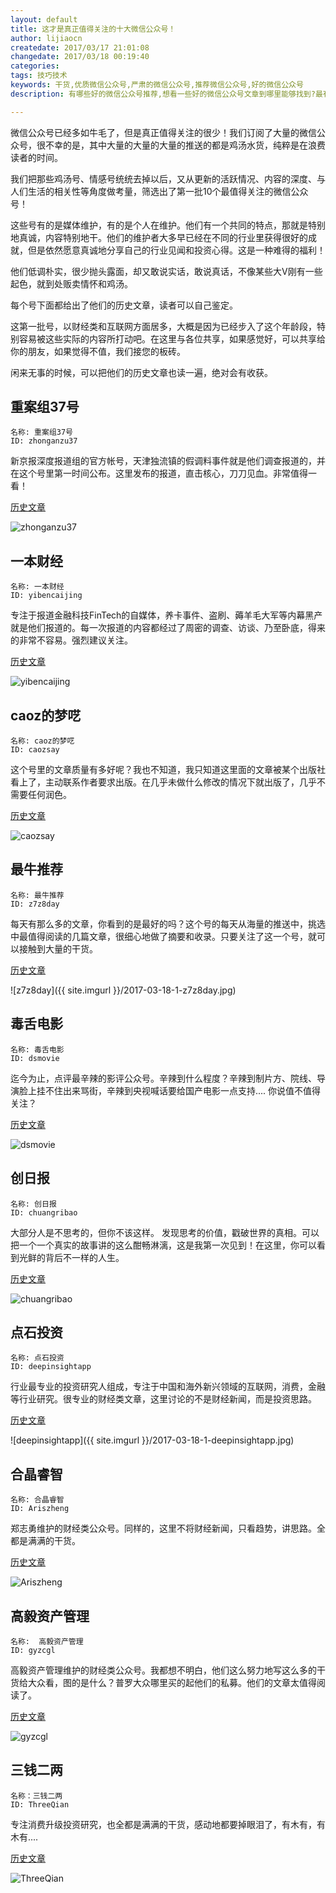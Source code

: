 ```yaml
---
layout: default
title: 这才是真正值得关注的十大微信公众号！
author: lijiaocn
createdate: 2017/03/17 21:01:08
changedate: 2017/03/18 00:19:40
categories:
tags: 技巧技术
keywords: 干货,优质微信公众号,严肃的微信公众号,推荐微信公众号,好的微信公众号
description: 有哪些好的微信公众号推荐,想看一些好的微信公众号文章到哪里能够找到?最有价值的微信公众号、比较火的微信公众号、值得关注的微信公众号、实用的微信公众号推荐，全是干货的活跃微信公众号

---
```


微信公众号已经多如牛毛了，但是真正值得关注的很少！我们订阅了大量的微信公众号，很不幸的是，其中大量的大量的大量的推送的都是鸡汤水货，纯粹是在浪费读者的时间。

我们把那些鸡汤号、情感号统统去掉以后，又从更新的活跃情况、内容的深度、与人们生活的相关性等角度做考量，筛选出了第一批10个最值得关注的微信公众号！

这些号有的是媒体维护，有的是个人在维护。他们有一个共同的特点，那就是特别地真诚，内容特别地干。他们的维护者大多早已经在不同的行业里获得很好的成就，但是依然愿意真诚地分享自己的行业见闻和投资心得。这是一种难得的福利！

他们低调朴实，很少抛头露面，却又敢说实话，敢说真话，不像某些大V刚有一些起色，就到处贩卖情怀和鸡汤。

每个号下面都给出了他们的历史文章，读者可以自己鉴定。

这第一批号，以财经类和互联网方面居多，大概是因为已经步入了这个年龄段，特别容易被这些实际的内容所打动吧。在这里与各位共享，如果感觉好，可以共享给你的朋友，如果觉得不值，我们接您的板砖。

闲来无事的时候，可以把他们的历史文章也读一遍，绝对会有收获。

## 重案组37号

	名称: 重案组37号
	ID: zhonganzu37

新京报深度报道组的官方帐号，天津独流镇的假调料事件就是他们调查报道的，并在这个号里第一时间公布。这里发布的报道，直击核心，刀刀见血。非常值得一看！

[历史文章](https://mp.weixin.qq.com/profile?src=3&timestamp=1489751671&ver=1&signature=cUL8KRLDpND0Qww2XhezGVr5MnrUS1qhmoJ41q4dsRbhCsMWVPKKncQwq8v2d60PhIDquC3Uwxfiw4QxVyziOw==)

![zhonganzu37]({{site.imgurl}}/2017-03-18-1-zhonganzu37.jpg)

## 一本财经

	名称: 一本财经
	ID: yibencaijing

专注于报道金融科技FinTech的自媒体，养卡事件、盗刷、薅羊毛大军等内幕黑产就是他们报道的。每一次报道的内容都经过了周密的调查、访谈、乃至卧底，得来的非常不容易。强烈建议关注。

[历史文章](https://mp.weixin.qq.com/profile?src=3&timestamp=1489751500&ver=1&signature=m3A7X9r0SjLynh1dOoehevf1SqUOTOxL9eI3*EeizZUeCSlCrdmEcRWcbthqfVwxZx9lgoIYDiaF1x3XzJRSxw==)

![yibencaijing]({{site.imgurl}}/2017-03-18-1-yibencaijing.jpg)

## caoz的梦呓

	名称: caoz的梦呓
	ID: caozsay

这个号里的文章质量有多好呢？我也不知道，我只知道这里面的文章被某个出版社看上了，主动联系作者要求出版。在几乎未做什么修改的情况下就出版了，几乎不需要任何润色。

[历史文章](https://mp.weixin.qq.com/profile?src=3&timestamp=1489751097&ver=1&signature=9fsskkvIyh5BuoNcP1ksIT5TfoZ-s9zm0fZs0Rn97eGsWf7sQdH7UTkbCNwIErm84VO8oFLwjw1MvbPNqhWL0g==)

![caozsay]({{site.imgurl}}/2017-03-18-1-caozsay.jpg)

## 最牛推荐

	名称: 最牛推荐
	ID: z7z8day

每天有那么多的文章，你看到的是最好的吗？这个号的每天从海量的推送中，挑选中最值得阅读的几篇文章，很细心地做了摘要和收录。只要关注了这一个号，就可以接触到大量的干货。

[历史文章](https://mp.weixin.qq.com/profile?src=3&timestamp=1489759375&ver=1&signature=P8tAnfPh1Ldg2RZGexDqUXWWAd1tVsOmAv*gRCjib9dCK1sXJM2CjmyG0iMQcCekJmAER8u5S64sUsB5IZXg9Q==)

![z7z8day]({{ site.imgurl }}/2017-03-18-1-z7z8day.jpg)

## 毒舌电影

	名称: 毒舌电影
	ID: dsmovie

迄今为止，点评最辛辣的影评公众号。辛辣到什么程度？辛辣到制片方、院线、导演脸上挂不住出来骂街，辛辣到央视喊话要给国产电影一点支持.... 你说值不值得关注？

[历史文章](https://mp.weixin.qq.com/profile?src=3&timestamp=1489752159&ver=1&signature=gTyTh62cX9KI-oYLjzkpyHAU*7HkI0Dx5T9ZL1ZC*41FNaSYiX9*mf6hNmnjKKfPm0S-yb8iRto61RU6a1mxQg==)

![dsmovie]({{site.imgurl}}/2017-03-18-1-dsmovie.jpg)

## 创日报

	名称: 创日报
	ID: chuangribao

大部分人是不思考的，但你不该这样。 发现思考的价值，戳破世界的真相。可以把一个一个真实的故事讲的这么酣畅淋漓，这是我第一次见到！在这里，你可以看到光鲜的背后不一样的人生。

[历史文章](https://mp.weixin.qq.com/profile?src=3&timestamp=1489759496&ver=1&signature=3QW34U42LObl*Ns3Z70fv2sfJfQJEuTnVFhYmYkV1tMxx0-mPO92wsuQCKLz4mHTTUET5ql3u5HdvitOZYlpAQ==)

![chuangribao]({{site.imgurl}}/2017-03-18-1-chuangribao.jpg)

## 点石投资

	名称: 点石投资
	ID: deepinsightapp

行业最专业的投资研究人组成，专注于中国和海外新兴领域的互联网，消费，金融等行业研究。很专业的财经类文章，这里讨论的不是财经新闻，而是投资思路。

[历史文章](https://mp.weixin.qq.com/profile?src=3&timestamp=1489758772&ver=1&signature=V2a4QJ2orCToTjUmk-H*HC2g1WjrGPB3RY5Bjl1gb*U1rByRTxVYBMwIdZ6kzJ7iBfA7ChDFIyeYHo8yLARmOA==)

![deepinsightapp]({{ site.imgurl }}/2017-03-18-1-deepinsightapp.jpg)

## 合晶睿智

	名称: 合晶睿智
	ID: Ariszheng

郑志勇维护的财经类公众号。同样的，这里不将财经新闻，只看趋势，讲思路。全都是满满的干货。

[历史文章](https://mp.weixin.qq.com/profile?src=3&timestamp=1489759699&ver=1&signature=J28RNgdVXyYF-nHrHxpYZOutRleYE3DldkJ8ZIYvvLKUEXXB5bORY0Z-7espKRPcvT7yN2dyKRVtaHs6qsWBsw==)

![Ariszheng]({{site.imgurl}}/2017-03-18-1-Ariszheng.jpg)

## 高毅资产管理

	名称:  高毅资产管理
	ID: gyzcgl

高毅资产管理维护的财经类公众号。我都想不明白，他们这么努力地写这么多的干货给大众看，图的是什么？普罗大众哪里买的起他们的私募。他们的文章太值得阅读了。

[历史文章](https://mp.weixin.qq.com/profile?src=3&timestamp=1489759977&ver=1&signature=Fk6M3ZBzDDrblZ73GLJEn**h8eemTAlPqb1PdXDYdf-16hyTezrrEZRZ7pDaP8fLEulwD9oHGLM*wj74Grjs2A==)

![gyzcgl]({{site.imgurl}}/2017-03-18-1-gyzcgl.jpg)

## 三钱二两

	名称：三钱二两
	ID: ThreeQian

专注消费升级投资研究，也全都是满满的干货，感动地都要掉眼泪了，有木有，有木有....

[历史文章](https://mp.weixin.qq.com/profile?src=3&timestamp=1489760440&ver=1&signature=FNELmYGVwj8g-Lo*92hLFPAEV8Dl62p-p53AgYfhTjAVlYB3hqQlROTJFIRyliBuklhtizuZ-zVOfVFlzHwfEw==)

![ThreeQian]({{site.imgurl}}/2017-03-18-1-ThreeQian.jpg)
